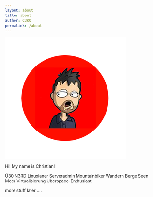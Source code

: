 ```yaml
---
layout: about
title: about
author: C3KO
permalink: /about
---
```


![C3KO Avatar](images/c3ko.png)

Hi! My name is Christian!

Ü30 N3RD Linuxianer Serveradmin Mountainbiker Wandern Berge Seen Meer Virtualisierung Uberspace-Enthusiast

more stuff later ....